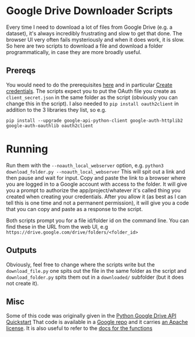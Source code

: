# Google Drive Downloader Scripts 

Every time I need to download a lot of files from Google Drive (e.g. a dataset), it's always incredibly frustrating and slow to get that done. The browser UI very often fails mysteriously and when it does work, it is slow. So here are two scripts to download a file and download a folder programmatically, in case they are more broadly useful. 

## Prereqs
You would need to do the prerequisites [here](https://developers.google.com/drive/api/v3/quickstart/python) and in particular [Create credentials](https://developers.google.com/workspace/guides/create-credentials). The scripts expect you to put the OAuth file you create as `client_secret.json` in the same folder as the script (obviously you can change this in the script). I also needed to `pip install oauth2client` in addition to the 3 libraries they list, so e.g.
```
pip install --upgrade google-api-python-client google-auth-httplib2 google-auth-oauthlib oauth2client
```

# Running
Run them with the `--noauth_local_webserver` option, e.g. `python3 download_folder.py --noauth_local_webserver`
This will spit out a link and then pause and wait for input. Copy and paste the link to a browser where you are logged in to a Google account with access to the folder. It will give you a prompt to authorize the app/project/whatever it's called thing you created when creating your credentials. After you allow it (as best as I can tell this is one time and not a permanent permission), it will give you a code that you can copy and paste as a response to the script.

Both scripts prompt you for a file id/folder id on the command line. You can find these in the URL from the web UI, e.g `https://drive.google.com/drive/folders/<folder_id>`

## Outputs
Obviously, feel free to change where the scripts write but the `download_file.py` one spits out the file in the same folder as the script and `download_folder.py` spits them out in a `downloaded/` subfolder (but it does not create it).

## Misc
Some of this code was originally given in the [Python Google Drive API Quickstart](https://developers.google.com/drive/api/v3/quickstart/python)
That code is available in a [Google repo](https://github.com/googleworkspace/python-samples/blob/master/drive/quickstart/quickstart.py) and it carries [an Apache license](https://github.com/googleworkspace/python-samples/blob/master/LICENSE).
It is also useful to refer to the [docs for the functions](https://developers.google.com/drive/api/v3/reference/files/list)
